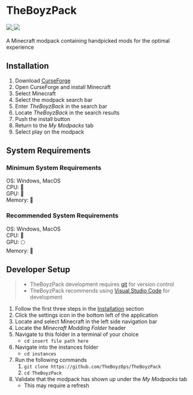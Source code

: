 # TheBoyzPack
<a href="https://www.curseforge.com/minecraft/modpacks/theboyzpack">
    <img src="https://cf.way2muchnoise.eu/full_664168_downloads.svg" />
</a>
<a href="https://discord.gg/INVITEID">
<img src="https://img.shields.io/discord/temp?color=5765f3&label=Discord&logo=discord" />
</a>
<br /> <br />
A Minecraft modpack containing handpicked mods for the optimal experience
<br />

## Installation
1. Download [CurseForge](https://download.curseforge.com/)
2. Open CurseForge and install Minecraft
3. Select Minecraft
4. Select the modpack search bar
5. Enter *TheBoyzBack* in the search bar
6. Locate *TheBoyzBack* in the search results
7. Push the install button
8. Return to the *My Modpacks* tab
9. Select play on the modpack

## System Requirements
### Minimum System Requirements
OS: Windows, MacOS <br />
CPU: 🥔 <br />
GPU: 🥔 <br />
Memory: 🥔 <br />

### Recommended System Requirements
OS: Windows, MacOS <br />
CPU: 🚀<br />
GPU: 🌕<br />
Memory: 💾<br />

## Developer Setup
> * TheBoyzPack development requires [git](https://git-scm.com/) for version control
> * TheBoyzPack recommends using [Visual Studio Code](https://code.visualstudio.com/) for development
1. Follow the first three steps in the <a href=#installation>Installation</a> section
2. Click the settings icon in the bottom left of the application
3. Locate and select Minecraft in the left side navigation bar
4. Locate the *Minecraft Modding Folder* header
5. Navigate to this folder in a terminal of your choice 
    * `cd insert file path here`
6. Navigate into the instances folder 
    * `cd instances`
7. Run the following commands
    1. `git clone https://github.com/TheBoyzOps/TheBoyzPack`
    2. `cd TheBoyzPack`
8. Validate that the modpack has shown up under the *My Modpacks* tab
    * This may require a refresh